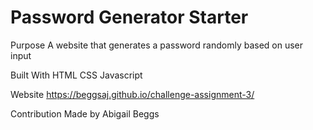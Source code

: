 # Password Generator Starter

Purpose
A website that generates a password randomly based on user input

Built With
HTML
CSS
Javascript

Website
https://beggsaj.github.io/challenge-assignment-3/

Contribution
Made by Abigail Beggs